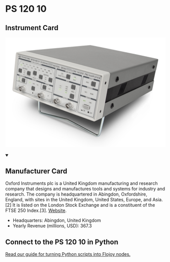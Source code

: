 
# PS 120  10

## Instrument Card

<div className="flex">

<div>



</div>

![](./PS-120-10.jpg)

</div>

>

<details open>
<summary><h2>Manufacturer Card</h2></summary>

Oxford Instruments plc is a United Kingdom manufacturing and research company that designs and manufactures tools and systems for industry and research. The company is headquartered in Abingdon, Oxfordshire, England, with sites in the United Kingdom, United States, Europe, and Asia.[2] It is listed on the London Stock Exchange and is a constituent of the FTSE 250 Index.[3]. <a href="https://www.oxinst.com/">Website</a>.

<ul>
  <li>Headquarters: Abingdon, United Kingdom</li>
  <li>Yearly Revenue (millions, USD): 367.3</li>
</ul>
</details>

## Connect to the PS 120  10 in Python

[Read our guide for turning Python scripts into Flojoy nodes.](https://docs.flojoy.ai/custom-nodes/creating-custom-node/)



